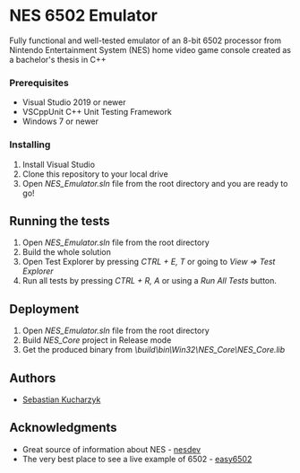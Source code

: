 # NES 6502 Emulator

Fully functional and well-tested emulator of an 8-bit 6502 processor from Nintendo Entertainment System (NES) home video game console created as a bachelor's thesis in C++


### Prerequisites

* Visual Studio 2019 or newer
* VSCppUnit C++ Unit Testing Framework
* Windows 7 or newer


### Installing

1. Install Visual Studio
2. Clone this repository to your local drive
3. Open *NES_Emulator.sln* file from the root directory and you are ready to go!


## Running the tests

1. Open *NES_Emulator.sln* file from the root directory
2. Build the whole solution
3. Open Test Explorer by pressing *CTRL + E, T* or going to *View => Test Explorer*
4. Run all tests by pressing *CTRL + R, A* or using a *Run All Tests* button.


## Deployment

1. Open *NES_Emulator.sln* file from the root directory
2. Build *NES_Core* project in Release mode
3. Get the produced binary from *<ROOT>\build\bin\Win32\NES_Core\NES_Core.lib*

## Authors

* [Sebastian Kucharzyk](https://github.com/kucharzyk-sebastian)


## Acknowledgments

* Great source of information about NES - [nesdev](http://wiki.nesdev.com/w/index.php/Nesdev_Wiki)
* The very best place to see a live example of 6502 - [easy6502](https://skilldrick.github.io/easy6502/)

